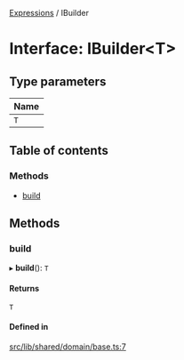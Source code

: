 [Expressions](../README.md) / IBuilder

# Interface: IBuilder\<T\>

## Type parameters

| Name |
| :------ |
| `T` |

## Table of contents

### Methods

- [build](IBuilder.md#build)

## Methods

### build

▸ **build**(): `T`

#### Returns

`T`

#### Defined in

[src/lib/shared/domain/base.ts:7](https://github.com/data7expressions/3xpr/blob/4f3ff2e/src/lib/shared/domain/base.ts#L7)
